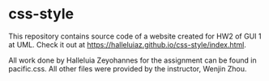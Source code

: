 # css-style

This repository contains source code of a website created for HW2 of GUI 1 at UML. Check it out at https://halleluiaz.github.io/css-style/index.html.

All work done by Halleluia Zeyohannes for the assignment can be found in pacific.css. All other files were provided by the instructor, Wenjin Zhou.